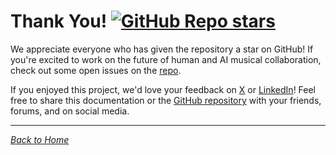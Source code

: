 # Thank You! [![GitHub Repo stars](https://img.shields.io/github/stars/greynewell/musegpt)](https://github.com/greynewell/musegpt/stargazers)

We appreciate everyone who has given the repository a star on GitHub! If you're excited to work on the future of human and AI musical collaboration, check out some open issues on the [repo](https://github.com/greynewell/musegpt).

If you enjoyed this project, we'd love your feedback on [X](https://x.com/greynewell) or [LinkedIn](https://www.linkedin.com/in/greynewell/)! Feel free to share this documentation or the [GitHub repository](https://github.com/greynewell/musegpt) with your friends, forums, and on social media.

---

*[Back to Home](index.md)*